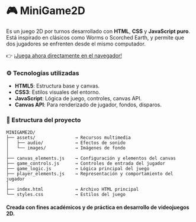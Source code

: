 # 🎮 MiniGame2D
Es un juego 2D por turnos desarrollado con **HTML**, **CSS** y **JavaScript puro**. Está inspirado en clásicos como Worms o Scorched Earth, y permite que dos jugadores se enfrenten desde el mismo computador.

👉 [¡Juega ahora directamente en el navegador!](https://josealberto13.github.io/proyectos/MiniGame_2D/)

### ⚙️ Tecnologías utilizadas

- **HTML5**: Estructura base y canvas.
- **CSS3**: Estilos visuales del entorno.
- **JavaScript**: Lógica de juego, controles, canvas API.
- **Canvas API**: Para renderizado de jugador, fondos, disparos.

### 📁 Estructura del proyecto
```plaintext
MINIGAME2D/
├── assets/               → Recursos multimedia
│   ├── audio/            → Efectos de sonido
│   └── images/           → Imágenes de fondo
│
├── canvas_elements.js    → Configuración y elementos del canvas
├── game_controls.js      → Controles de entrada del jugador
├── game_logic.js         → Lógica principal del juego
├── player_elements.js    → Representación y comportamiento del jugador
│
├── index.html            → Archivo HTML principal
└── styles.css            → Estilos del juego
```

#### Creada con fines académicos y de práctica en desarrollo de videojuegos 2D.
